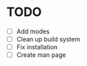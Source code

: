 # TODO
  - [ ] Add modes
  - [ ] Clean up build system
  - [ ] Fix installation
  - [ ] Create man page
